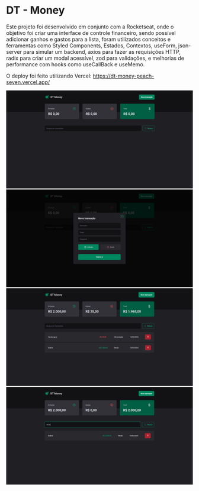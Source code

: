 # DT - Money

Este projeto foi desenvolvido em conjunto com a Rocketseat, onde o objetivo foi criar uma interface de controle financeiro, sendo possível adicionar ganhos e gastos para a lista, foram utilizados conceitos e ferramentas como Styled Components, Estados, Contextos, useForm, json-server para simular um backend, axios para fazer as requisições HTTP, radix para criar um modal acessível, zod para validações, e melhorias de performance com hooks como useCallBack e useMemo.

O deploy foi feito utilizando Vercel: https://dt-money-peach-seven.vercel.app/

<img src="./github-images/dt-money1.png">
<img src="./github-images/dt-money2.png">
<img src="./github-images/dt-money3.png">
<img src="./github-images/dt-money4.png">
